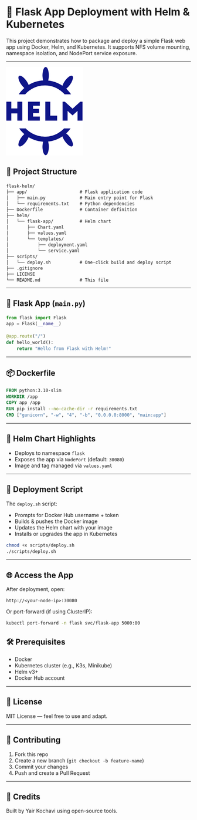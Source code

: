 # 🚀 Flask App Deployment with Helm & Kubernetes

This project demonstrates how to package and deploy a simple Flask web app using Docker, Helm, and Kubernetes. It supports NFS volume mounting, namespace isolation, and NodePort service exposure.

---


![Helm Deployment](https://raw.githubusercontent.com/yairk-create/flask-helm-deploy/main/docs/images.png)



## 📁 Project Structure

```
flask-helm/
├── app/                    # Flask application code
│   ├── main.py             # Main entry point for Flask
│   └── requirements.txt    # Python dependencies
├── Dockerfile              # Container definition
├── helm/
│   └── flask-app/          # Helm chart
│       ├── Chart.yaml
│       ├── values.yaml
│       └── templates/
│           ├── deployment.yaml
│           └── service.yaml
├── scripts/
│   └── deploy.sh           # One-click build and deploy script
├── .gitignore
├── LICENSE
└── README.md               # This file
```





---

## 🐍 Flask App (`main.py`)

```python
from flask import Flask
app = Flask(__name__)

@app.route("/")
def hello_world():
    return "Hello from Flask with Helm!"
```

---

## 📦 Dockerfile

```dockerfile
FROM python:3.10-slim
WORKDIR /app
COPY app /app
RUN pip install --no-cache-dir -r requirements.txt
CMD ["gunicorn", "-w", "4", "-b", "0.0.0.0:8000", "main:app"]
```

---

## 🎯 Helm Chart Highlights

- Deploys to namespace `flask`
- Exposes the app via `NodePort` (default: `30080`)
- Image and tag managed via `values.yaml`

---

## 🧠 Deployment Script

The `deploy.sh` script:
- Prompts for Docker Hub username + token
- Builds & pushes the Docker image
- Updates the Helm chart with your image
- Installs or upgrades the app in Kubernetes

```bash
chmod +x scripts/deploy.sh
./scripts/deploy.sh
```

---

## 🌐 Access the App

After deployment, open:

```
http://<your-node-ip>:30080
```

Or port-forward (if using ClusterIP):

```bash
kubectl port-forward -n flask svc/flask-app 5000:80
```



## 🛠️ Prerequisites

- Docker
- Kubernetes cluster (e.g., K3s, Minikube)
- Helm v3+
- Docker Hub account

---

## 📄 License

MIT License — feel free to use and adapt.

---

## 🤝 Contributing

1. Fork this repo
2. Create a new branch (`git checkout -b feature-name`)
3. Commit your changes
4. Push and create a Pull Request

---

## 🔗 Credits

Built by Yair Kochavi using open-source tools.
